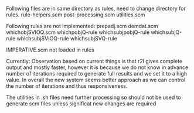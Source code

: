 Following files are in same directory as rules, need to change directory for rules.
rule-helpers.scm
post-processing.scm
utilities.scm


Following rules are not implemented:
prepadj.scm
demdat.scm
whichobjSVIOQ.scm
whichpobjQ-rule
whichsubjpobjQ-rule
whichsubjQ-rule
whichsubjSVIOQ-rule
whichsubjSVQ-rule

IMPERATIVE.scm not loaded in rules

Currently:
Observation based on current things is that r2l gives complete output and mostly faster, however it is because we do not know in advance number of iterations required to generate full results and we set it to a high value. In overall the new system seems better approach as we can control the number of iterations and thus responsiveness.

The utilities in .sh files need further processing so should not be used to generate scm files unless significat new changes are required
